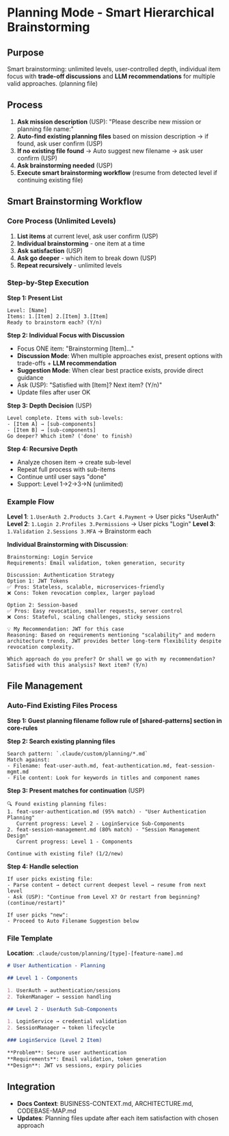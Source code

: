 # Planning Mode - Smart Hierarchical Brainstorming

## Purpose

Smart brainstorming: unlimited levels, user-controlled depth, individual item focus with **trade-off discussions** and **LLM recommendations** for multiple valid approaches. (planning file)

## Process

1. **Ask mission description** (USP): "Please describe new mission or planning file name:"
2. **Auto-find existing planning files** based on mission description → if found, ask user confirm (USP)
3. **If no existing file found** → Auto suggest new filename → ask user confirm (USP)
4. **Ask brainstorming needed** (USP)
5. **Execute smart brainstorming workflow** (resume from detected level if continuing existing file)

## Smart Brainstorming Workflow

### Core Process (Unlimited Levels)

1. **List items** at current level, ask user confirm (USP)
2. **Individual brainstorming** - one item at a time
3. **Ask satisfaction** (USP)
4. **Ask go deeper** - which item to break down (USP)
5. **Repeat recursively** - unlimited levels

### Step-by-Step Execution

**Step 1: Present List**

```
Level: [Name]
Items: 1.[Item] 2.[Item] 3.[Item]
Ready to brainstorm each? (Y/n)
```

**Step 2: Individual Focus with Discussion**

- Focus ONE item: "Brainstorming [Item]..."
- **Discussion Mode**: When multiple approaches exist, present options with trade-offs + **LLM recommendation**
- **Suggestion Mode**: When clear best practice exists, provide direct guidance
- Ask (USP): "Satisfied with [Item]? Next item? (Y/n)"
- Update files after user OK

**Step 3: Depth Decision** (USP)

```
Level complete. Items with sub-levels:
- [Item A] → [sub-components]
- [Item B] → [sub-components]
Go deeper? Which item? ('done' to finish)
```

**Step 4: Recursive Depth**

- Analyze chosen item → create sub-level
- Repeat full process with sub-items
- Continue until user says "done"
- Support: Level 1→2→3→N (unlimited)

### Example Flow

**Level 1**: `1.UserAuth 2.Products 3.Cart 4.Payment` → User picks "UserAuth"
**Level 2**: `1.Login 2.Profiles 3.Permissions` → User picks "Login"
**Level 3**: `1.Validation 2.Sessions 3.MFA` → Brainstorm each

**Individual Brainstorming with Discussion**:

```
Brainstorming: Login Service
Requirements: Email validation, token generation, security

Discussion: Authentication Strategy
Option 1: JWT Tokens
✅ Pros: Stateless, scalable, microservices-friendly
❌ Cons: Token revocation complex, larger payload

Option 2: Session-based
✅ Pros: Easy revocation, smaller requests, server control
❌ Cons: Stateful, scaling challenges, sticky sessions

💡 My Recommendation: JWT for this case
Reasoning: Based on requirements mentioning "scalability" and modern architecture trends, JWT provides better long-term flexibility despite revocation complexity.

Which approach do you prefer? Or shall we go with my recommendation?
Satisfied with this analysis? Next item? (Y/n)
```

## File Management

### Auto-Find Existing Files Process

**Step 1: Guest planning filename follow rule of [shared-patterns] section in core-rules**

**Step 2: Search existing planning files**

```
Search pattern: `.claude/custom/planning/*.md`
Match against:
- Filename: feat-user-auth.md, feat-authentication.md, feat-session-mgmt.md
- File content: Look for keywords in titles and component names
```

**Step 3: Present matches for continuation** (USP)

```
🔍 Found existing planning files:
1. feat-user-authentication.md (95% match) - "User Authentication Planning"
   Current progress: Level 2 - LoginService Sub-Components
2. feat-session-management.md (80% match) - "Session Management Design"
   Current progress: Level 1 - Components

Continue with existing file? (1/2/new)
```

**Step 4: Handle selection**

```
If user picks existing file:
- Parse content → detect current deepest level → resume from next level
- Ask (USP): "Continue from Level X? Or restart from beginning? (continue/restart)"

If user picks "new":
- Proceed to Auto Filename Suggestion below
```

### File Template

**Location**: `.claude/custom/planning/[type]-[feature-name].md`

```markdown
# User Authentication - Planning

## Level 1 - Components

1. UserAuth → authentication/sessions
2. TokenManager → session handling

## Level 2 - UserAuth Sub-Components

1. LoginService → credential validation
2. SessionManager → token lifecycle

### LoginService (Level 2 Item)

**Problem**: Secure user authentication
**Requirements**: Email validation, token generation
**Design**: JWT vs sessions, expiry policies
```

## Integration

- **Docs Context**: BUSINESS-CONTEXT.md, ARCHITECTURE.md, CODEBASE-MAP.md
- **Updates**: Planning files update after each item satisfaction with chosen approach

